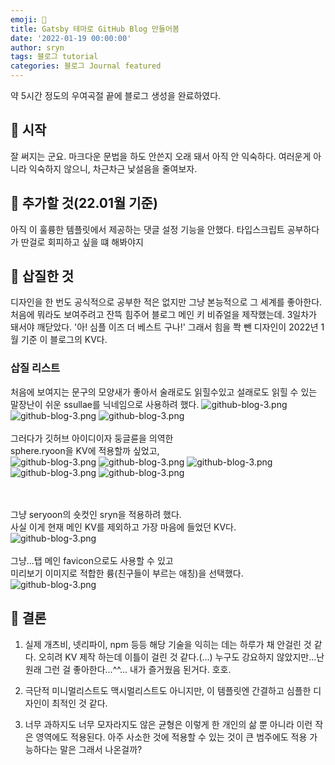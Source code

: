 ```yaml
---
emoji: 🍟
title: Gatsby 테마로 GitHub Blog 만들어봄
date: '2022-01-19 00:00:00'
author: sryn
tags: 블로그 tutorial
categories: 블로그 Journal featured
---
```


약 5시간 정도의 우여곡절 끝에 블로그 생성을 완료하였다.

## 👋 시작

잘 써지는 군요. 마크다운 문법을 하도 안쓴지 오래 돼서 아직 안 익숙하다.
여러운게 아니라 익숙하지 않으니, 차근차근 낯설음을 줄여보자.

## 👋 추가할 것(22.01월 기준)

아직 이 훌륭한 템플릿에서 제공하는 댓글 설정 기능을 안했다.
타입스크립트 공부하다가 딴걸로 회피하고 싶을 떄 해봐야지

## 👋 삽질한 것

디자인을 한 번도 공식적으로 공부한 적은 없지만 그냥 본능적으로 그 세계를 좋아한다. 처음에 뭐라도 보여주려고 잔뜩 힘주어 블로그 메인 키 비쥬얼을 제작했는데. 3일차가 돼서야 깨닫았다.
'아! 심플 이즈 더 베스트 구나!'
그래서 힘을 쫙 뺀 디자인이 2022년 1월 기준 이 블로그의 KV다.

### 삽질 리스트

처음에 보여지는 문구의 모양새가 좋아서
술래로도 읽힐수있고 설래로도 읽힐 수 있는
말장난이 쉬운 ssullae를 닉네임으로 사용하려 했다.
![github-blog-3.png](1.png)
![github-blog-3.png](2.png)
![github-blog-3.png](sulletneing.png)
</br></br>
그러다가 깃허브 아이디이자 둥글륜을 의역한</br>
sphere.ryoon을 KV에 적용할까 싶었고,</br>
![github-blog-3.png](yes2.png)
![github-blog-3.png](pizza.png)
![github-blog-3.png](ryoon.png)
![github-blog-3.png](sryn.png)
![github-blog-3.png](2022.png)

</br></br>
그냥 seryoon의 숏컷인 sryn을 적용하려 했다.</br>
사실 이게 현재 메인 KV를 제외하고 가장 마음에 들었던 KV다.</br>
![github-blog-3.png](sryn.png)
</br></br>
그냥...탭 메인 favicon으로도 사용할 수 있고</br>
미리보기 이미지로 적합한 륭(친구들이 부르는 애칭)을 선택했다.</br>
![github-blog-3.png](favicon_fin.png)

## 👋 결론

1. 실제 개츠비, 넷리파이, npm 등등 해당 기술을 익히는 데는
   하루가 채 안걸린 것 같다. 오히려 KV 제작 하는데 이틀이 걸린 것 같다.(...) 누구도 강요하지 않았지만...난 원래 그런 걸 좋아한다...^^... 내가 즐거웠음 된거다. 호호.

2. 극단적 미니멀리스트도 맥시멀리스트도 아니지만, 이 템플릿엔
   간결하고 심플한 디자인이 최적인 것 같다.

3. 너무 과하지도 너무 모자라지도 않은 균형은 이렇게 한 개인의 삶 뿐 아니라 이런 작은 영역에도 적용된다. 아주 사소한 것에 적용할 수 있는 것이 큰 범주에도 적용 가능하다는 말은 그래서 나온걸까?

```toc

```
